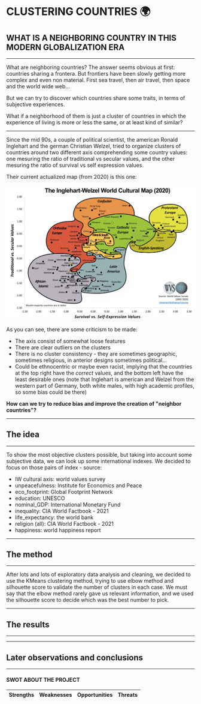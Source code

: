 # CLUSTERING COUNTRIES :earth_africa:
## WHAT IS A NEIGHBORING COUNTRY IN THIS MODERN GLOBALIZATION ERA

***

What are neighboring countries? The answer seems obvious at first: countries sharing a frontera. But frontiers have been slowly getting more complex and even non material. First sea travel, then air travel, then space and the world wide web...

But we can try to discover which countries share some traits, in terms of subjective experiences.

What if a neighborhood of them is just a cluster of countries in which the experience of living is more or less the same, or at least kind of similar?

***

Since the mid 90s, a couple of political scientist, the american Ronald Inglehart and the german Christian Welzel, tried to organize clusters of countries around two different axis comprehending some country values: one mesuring the ratio of traditional vs secular values, and the other mesuring the ratio of survival vs self expression values.

Their current actualized map (from 2020) is this one:

![alt text](https://github.com/JosepTrota/IRONHACK/blob/main/Final%20Project/Inglehart%20-%20Welzel%20cultural%20map.jpg "You discovered the title remainder text. Hooray! You can have a cookie ;)")

As you can see, there are some criticism to be made:
* The axis consist of somewhat loose features
* There are clear outliers on the clusters
* There is no cluster consistency - they are sometimes geographic, sometimes religious, in anterior designs sometimes political...
* Could be ethnocentric or maybe even racist, implying that the countries at the top right have the *correct* values, and the bottom left have the least desirable ones (note that Inglehart is american and Welzel from the western part of Germany, both white males, with high academic profiles, so some bias could be there)

**How can we try to reduce bias and improve the creation of "neighbor countries"?**


***

## The idea

***

To show the most objective clusters possible, but taking into account some subjective data, we can look up some international indexes. We decided to focus on those pairs of index - source:

* IW cultural axis: world values survey
*	unpeacefulness: Institute for Economics and Peace
*	eco_footprint: Global Footprint Network
*	education: UNESCO
*	nominal_GDP: International Monetary Fund
*	inequality: CIA World Factbook - 2021
*	life_expectancy: the world bank
*	religion (all): CIA World Factbook - 2021
*	happiness: world happiness report


***

## The method

***

After lots and lots of exploratory data analysis and cleaning, we decided to use the KMeans clustering method, trying to use elbow method and silhouette score to validate the number of clusters in each case. We must say that the elbow method rarely gave us relevant information, and we used the silhouette score to decide which was the best number to pick.


***

## The results

***



***

## Later observations and conclusions

***



#### SWOT ABOUT THE PROJECT

Strengths | Weaknesses | Opportunities | Threats
--- | --- | --- | ---


